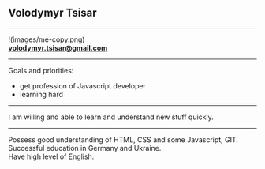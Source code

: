 ## Volodymyr Tsisar
---
!(images/me-copy.png)\
**volodymyr.tsisar@gmail.com**

---

Goals and priorities:

- get profession of Javascript developer
- learning hard

---

I am willing and able to learn and understand new stuff quickly.

---

Possess good understanding of HTML, CSS and some Javascript, GIT. 
Successful education in Germany and Ukraine.  
Have high level of English.
